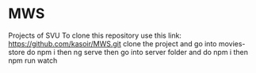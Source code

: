 # MWS
Projects of SVU
To clone this repository use this link: https://github.com/kasoir/MWS.git
clone the project and go into movies-store do npm i then ng serve
then go into server folder and do npm i then npm run watch
